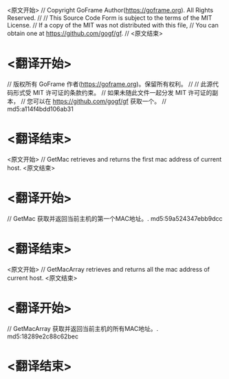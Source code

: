 
<原文开始>
// Copyright GoFrame Author(https://goframe.org). All Rights Reserved.
//
// This Source Code Form is subject to the terms of the MIT License.
// If a copy of the MIT was not distributed with this file,
// You can obtain one at https://github.com/gogf/gf.
//
<原文结束>

# <翻译开始>
// 版权所有 GoFrame 作者(https://goframe.org)。保留所有权利。
//
// 此源代码形式受 MIT 许可证的条款约束。
// 如果未随此文件一起分发 MIT 许可证的副本，
// 您可以在 https://github.com/gogf/gf 获取一个。
// md5:a114f4bdd106ab31
# <翻译结束>


<原文开始>
// GetMac retrieves and returns the first mac address of current host.
<原文结束>

# <翻译开始>
// GetMac 获取并返回当前主机的第一个MAC地址。. md5:59a524347ebb9dcc
# <翻译结束>


<原文开始>
// GetMacArray retrieves and returns all the mac address of current host.
<原文结束>

# <翻译开始>
// GetMacArray 获取并返回当前主机的所有MAC地址。. md5:18289e2c88c62bec
# <翻译结束>

